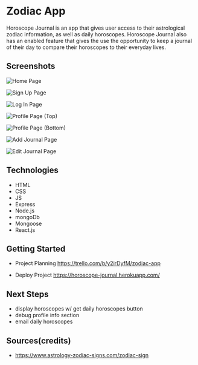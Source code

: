# Zodiac App

Horoscope Journal is an app that gives user access to their astrological zodiac information, as well as daily horoscopes. Horoscope Journal also has an enabled feature that gives the use the opportunity to keep a journal of their day to compare their horoscopes to their everyday lives.

## Screenshots

![Home Page](./public/images/home.png)

![Sign Up Page](./public/images/signup.png)

![Log In Page](./public/images/login.png)

![Profile Page (Top)](./public/images/top.png)

![Profile Page (Bottom)](./public/images/bottom.png)

![Add Journal Page](./public/images/add.png)

![Edit Journal Page](./public/images/home.png)

## Technologies

- HTML
- CSS
- JS
- Express
- Node.js
- mongoDb
- Mongoose
- React.js

## Getting Started

- Project Planning
https://trello.com/b/y2irDyfM/zodiac-app

- Deploy Project
https://horoscope-journal.herokuapp.com/

## Next Steps

- display horoscopes w/ get daily horoscopes button
- debug profile info section
- email daily horoscopes

## Sources(credits)

- https://www.astrology-zodiac-signs.com/zodiac-sign


